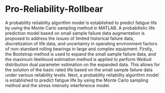 # Pro-Reliability-Rollbear
A probability reliability algorithm model is established to predict fatigue life by using the Monte Carlo sampling method in MATLAB.
A probabilistic life prediction model based on small sample failure data augmentation is proposed to address the issues of limited historical failure data, discretization of life data, and uncertainty in operating environment factors of non-standard rolling bearings in large and complex equipment. Firstly, the Bootstrap method is used to expand the small sample failure data, and the maximum likelihood estimation method is applied to perform Weibull distribution dual parameter estimation on the expanded data. This allows for the solution of the basic rated life based on the small sample failure data under various reliability levels. Next, a probability reliability algorithm model is established to predict fatigue life by using the Monte Carlo sampling method and the stress intensity interference model.
